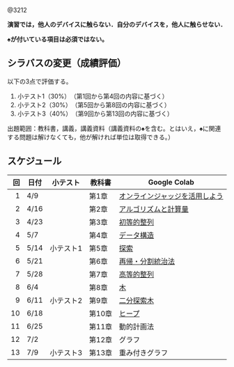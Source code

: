@3212

**演習では，他人のデバイスに触らない．自分のデバイスを，他人に触らせない．**

**♠が付いている項目は必須ではない。**

## シラバスの変更（成績評価）

以下の3点で評価する。

1. 小テスト1（30%）　（第1回から第4回の内容に基づく）
1. 小テスト2（30%）　（第5回から第8回の内容に基づく）
1. 小テスト3（40%）　（第9回から第13回の内容に基づく）

出題範囲：教科書，講義，講義資料（講義資料の♠を含む。とはいえ，♠に関連する問題は解けなくても，他が解ければ単位は取得できる。）

## スケジュール

回|日付|小テスト|教科書|Google Colab
--:|---|:-:|---|---
1|4/9||第1章|[オンラインジャッジを活用しよう](https://colab.research.google.com/github/taroyabuki/DA/blob/master/notebooks/01.ipynb)
2|4/16||第2章|[アルゴリズムと計算量](https://colab.research.google.com/github/taroyabuki/DA/blob/master/notebooks/02.ipynb)
3|4/23||第3章|[初等的整列](https://colab.research.google.com/github/taroyabuki/DA/blob/master/notebooks/03.ipynb)
4|5/7||第4章|[データ構造](https://colab.research.google.com/github/taroyabuki/DA/blob/master/notebooks/04.ipynb)
5|5/14|小テスト1|第5章|[探索](https://colab.research.google.com/github/taroyabuki/DA/blob/master/notebooks/05.ipynb)
6|5/21||第6章|[再帰・分割統治法](https://colab.research.google.com/github/taroyabuki/DA/blob/master/notebooks/06.ipynb)
7|5/28||第7章|[高等的整列](https://colab.research.google.com/github/taroyabuki/DA/blob/master/notebooks/07.ipynb)
8|6/4||第8章|[木](https://colab.research.google.com/github/taroyabuki/DA/blob/master/notebooks/08.ipynb)
9|6/11|小テスト2|第9章|[二分探索木](https://colab.research.google.com/github/taroyabuki/DA/blob/master/notebooks/09.ipynb)
10|6/18||第10章|[ヒープ](https://colab.research.google.com/github/taroyabuki/DA/blob/master/notebooks/10.ipynb)
11|6/25||第11章|動的計画法
12|7/2||第12章|グラフ
13|7/9|小テスト3|第13章|重み付きグラフ
